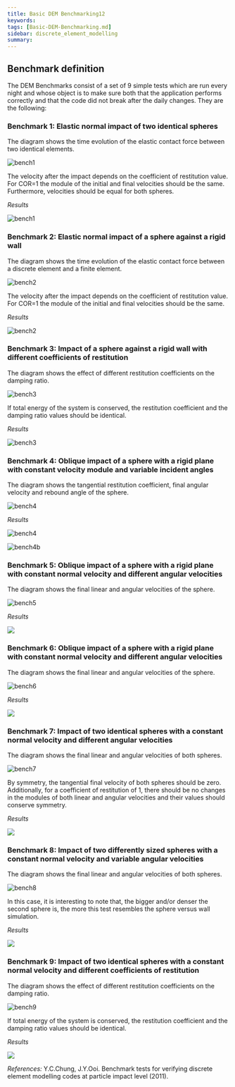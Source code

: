 ```yaml
---
title: Basic DEM Benchmarking12
keywords: 
tags: [Basic-DEM-Benchmarking.md]
sidebar: discrete_element_modelling
summary: 
---
```


## Benchmark definition
The DEM Benchmarks consist of a set of 9 simple tests which are run every night and whose object is to make sure both that the application performs correctly and that the code did not break after the daily changes. They are the following:

### Benchmark 1: Elastic normal impact of two identical spheres
The diagram shows the time evolution of the elastic contact force between two identical elements.

![bench1](https://raw.githubusercontent.com/KratosMultiphysics/Documentation/master/Wiki_files/Application_cases/DEM_benchmarks/Benchmark1_1.png)

The velocity after the impact depends on the coefficient of restitution value. For COR=1 the module of the initial and final velocities should be the same. Furthermore, velocities should be equal for both spheres.

_Results_

![bench1](https://raw.githubusercontent.com/KratosMultiphysics/Documentation/master/Wiki_files/Application_cases/DEM_benchmarks/Benchmark1_graph_66.png)

### Benchmark 2: Elastic normal impact of a sphere against a rigid wall
The diagram shows the time evolution of the elastic contact force between a discrete element and a finite element.

![bench2](https://raw.githubusercontent.com/KratosMultiphysics/Documentation/master/Wiki_files/Application_cases/DEM_benchmarks/Benchmark2_66.png)

The velocity after the impact depends on the coefficient of restitution value. For COR=1 the module of the initial and final velocities should be the same.

_Results_

![bench2](https://raw.githubusercontent.com/KratosMultiphysics/Documentation/master/Wiki_files/Application_cases/DEM_benchmarks/Benchmark2_graph_66.png)

### Benchmark 3: Impact of a sphere against a rigid wall with different coefficients of restitution
The diagram shows the effect of different restitution coefficients on the damping ratio.

![bench3](https://raw.githubusercontent.com/KratosMultiphysics/Documentation/master/Wiki_files/Application_cases/DEM_benchmarks/Benchmark3_66.png)

If total energy of the system is conserved, the restitution coefficient and the damping ratio values should be identical.

_Results_

![bench3](https://raw.githubusercontent.com/KratosMultiphysics/Documentation/master/Wiki_files/Application_cases/DEM_benchmarks/Benchmark3_graph_66.png)

### Benchmark 4: Oblique impact of a sphere with a rigid plane with constant velocity module and variable incident angles
The diagram shows the tangential restitution coefficient, final angular velocity and rebound angle of the sphere.

![bench4](https://raw.githubusercontent.com/KratosMultiphysics/Documentation/master/Wiki_files/Application_cases/DEM_benchmarks/Benchmark4_66.png)

_Results_

![bench4](https://raw.githubusercontent.com/KratosMultiphysics/Documentation/master/Wiki_files/Application_cases/DEM_benchmarks/Benchmark4_graph1_66.png)


![bench4b](https://raw.githubusercontent.com/KratosMultiphysics/Documentation/master/Wiki_files/Application_cases/DEM_benchmarks/Benchmark4_graph2_66.png)


### Benchmark 5: Oblique impact of a sphere with a rigid plane with constant normal velocity and different angular velocities
The diagram shows the final linear and angular velocities of the sphere.

![bench5](https://raw.githubusercontent.com/KratosMultiphysics/Documentation/master/Wiki_files/Application_cases/DEM_benchmarks/Benchmark5_66.png)

_Results_

<img src="https://raw.githubusercontent.com/KratosMultiphysics/Documentation/master/Wiki_files/Application_cases/DEM_benchmarks/Benchmark5_graph1_66.png">


### Benchmark 6: Oblique impact of a sphere with a rigid plane with constant normal velocity and different angular velocities
The diagram shows the final linear and angular velocities of the sphere.

![bench6](https://raw.githubusercontent.com/KratosMultiphysics/Documentation/master/Wiki_files/Application_cases/DEM_benchmarks/Benchmark6_66.png)

_Results_

<img src="https://raw.githubusercontent.com/KratosMultiphysics/Documentation/master/Wiki_files/Application_cases/DEM_benchmarks/Benchmark6_graph1_66.png">


### Benchmark 7: Impact of two identical spheres with a constant normal velocity and different angular velocities
The diagram shows the final linear and angular velocities of both spheres.

![bench7](https://raw.githubusercontent.com/KratosMultiphysics/Documentation/master/Wiki_files/Application_cases/DEM_benchmarks/Benchmark7_66.png)

By symmetry, the tangential final velocity of both spheres should be zero. Additionally, for a coefficient of restitution of 1, there should be no changes in the modules of both linear and angular velocities and their values should conserve symmetry.

_Results_

<img src="https://raw.githubusercontent.com/KratosMultiphysics/Documentation/master/Wiki_files/Application_cases/DEM_benchmarks/Benchmark7_graph1_66.png">

### Benchmark 8: Impact of two differently sized spheres with a constant normal velocity and variable angular velocities
The diagram shows the final linear and angular velocities of both spheres.

![bench8](https://raw.githubusercontent.com/KratosMultiphysics/Documentation/master/Wiki_files/Application_cases/DEM_benchmarks/Benchmark8_66.png)

In this case, it is interesting to note that, the bigger and/or denser the second sphere is, the more this test resembles the sphere versus wall simulation.

_Results_

<img src="https://raw.githubusercontent.com/KratosMultiphysics/Documentation/master/Wiki_files/Application_cases/DEM_benchmarks/Benchmark8_graph1_66.png">

### Benchmark 9: Impact of two identical spheres with a constant normal velocity and different coefficients of restitution
The diagram shows the effect of different restitution coefficients on the damping ratio.

![bench9](https://raw.githubusercontent.com/KratosMultiphysics/Documentation/master/Wiki_files/Application_cases/DEM_benchmarks/Benchmark9_66.png)

If total energy of the system is conserved, the restitution coefficient and the damping ratio values should be identical.

_Results_

<img src="https://raw.githubusercontent.com/KratosMultiphysics/Documentation/master/Wiki_files/Application_cases/DEM_benchmarks/Benchmark9_graph1_66.png">

_References:_
Y.C.Chung, J.Y.Ooi. Benchmark tests for verifying discrete element modelling codes at particle impact level (2011).